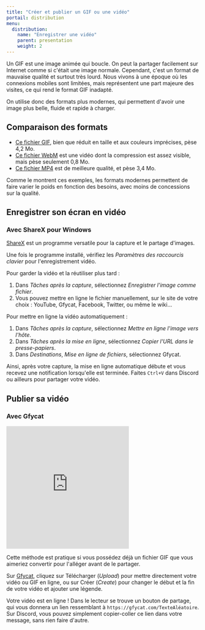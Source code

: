 ```yaml
---
title: "Créer et publier un GIF ou une vidéo"
portail: distribution
menu:
  distribution:
    name: "Enregistrer une vidéo"
    parent: presentation
    weight: 2
---
```


Un GIF est une image animée qui boucle. On peut la partager facilement sur Internet comme si c'était une image normale. Cependant, c'est un format de mauvaise qualité et surtout très lourd. Nous vivons à une époque où les connexions mobiles sont limitées, mais représentent une part majeure des visites, ce qui rend le format GIF inadapté.

On utilise donc des formats plus modernes, qui permettent d'avoir une image plus belle, fluide et rapide à charger.

## Comparaison des formats

- [Ce fichier GIF](https://thumbs.gfycat.com/ExcitableInsignificantHog-size_restricted.gif), bien que réduit en taille et aux couleurs imprécises, pèse 4,2 Mo.
- [Ce fichier WebM](https://giant.gfycat.com/ExcitableInsignificantHog.webm) est une vidéo dont la compression est assez visible, mais pèse seulement 0,8 Mo.
- [Ce fichier MP4](https://giant.gfycat.com/ExcitableInsignificantHog.mp4) est de meilleure qualité, et pèse 3,4 Mo.

Comme le montrent ces exemples, les formats modernes permettent de faire varier le poids en fonction des besoins, avec moins de concessions sur la qualité.

## Enregistrer son écran en vidéo

### Avec ShareX pour Windows

[ShareX](https://getsharex.com/) est un programme versatile pour la capture et le partage d'images.

Une fois le programme installé, vérifiez les *Paramètres des raccourcis clavier* pour l'enregistrement vidéo.

Pour garder la vidéo et la réutiliser plus tard :

1. Dans *Tâches après la capture*, sélectionnez *Enregistrer l'image comme fichier*.
2. Vous pouvez mettre en ligne le fichier manuellement, sur le site de votre choix : YouTube, Gfycat, Facebook, Twitter, ou même le wiki...

Pour mettre en ligne la vidéo automatiquement :

1. Dans *Tâches après la capture*, sélectionnez *Mettre en ligne l'image vers l'hôte*.
2. Dans *Tâches après la mise en ligne*, sélectionnez *Copier l'URL dans le presse-papiers*.
3. Dans *Destinations*, *Mise en ligne de fichiers*, sélectionnez Gfycat.

Ainsi, après votre capture, la mise en ligne automatique débute et vous recevez une notification lorsqu'elle est terminée. Faites `Ctrl+V` dans Discord ou ailleurs pour partager votre vidéo.

## Publier sa vidéo

### Avec Gfycat

<iframe class='align-right' src='https://gfycat.com/ifr/ColdRawGroundhog' frameborder='0' scrolling='no' allowfullscreen width='320' height='320'></iframe>

Cette méthode est pratique si vous possédez déjà un fichier GIF que vous aimeriez convertir pour l'alléger avant de le partager.

Sur [Gfycat](https://gfycat.com), cliquez sur Télécharger (*Upload*) pour mettre directement votre vidéo ou GIF en ligne, ou sur Créer (*Create*) pour changer le début et la fin de votre vidéo et ajouter une légende.

Votre vidéo est en ligne ! Dans le lecteur se trouve un bouton de partage, qui vous donnera un lien ressemblant à `https://gfycat.com/TexteAléatoire`. Sur Discord, vous pouvez simplement copier-coller ce lien dans votre message, sans rien faire d'autre.
